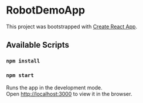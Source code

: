 # RobotDemoApp

This project was bootstrapped with [Create React App](https://github.com/facebook/create-react-app).

## Available Scripts

### `npm install`

### `npm start`

Runs the app in the development mode.\
Open [http://localhost:3000](http://localhost:3000) to view it in the browser.
